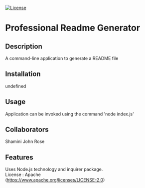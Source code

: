 [![License](https://img.shields.io/badge/License-Apache_2.0-blue.svg)](https://opensource.org/licenses/Apache-2.0)
  # Professional Readme Generator
  ## Description
  A command-line application to generate a README file
  ## Installation
  undefined
  ## Usage
  Application can be invoked using the command 'node index.js'
  ## Collaborators
  Shamini John Rose
  ## Features
  Uses Node.js technology and inquirer package.  
  License : Apache  
  (https://www.apache.org/licenses/LICENSE-2.0)
